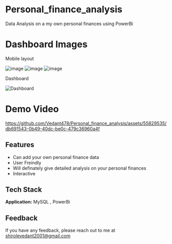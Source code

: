 # Personal_finance_analysis
Data Analysis on a my own personal finances using PowerBi 

# Dashboard Images
Mobile layout 

![image](https://github.com/Vedant478/Personal_finance_analysis/assets/55829535/ec2ea06c-26fe-418b-9d17-2debd214e309)
![image](https://github.com/Vedant478/Personal_finance_analysis/assets/55829535/c31bbc3e-ed81-46f3-906e-25ff97b2d6aa)
![image](https://github.com/Vedant478/Personal_finance_analysis/assets/55829535/309ed684-0447-4558-a6d7-2fdebf2b77b2)

Dashboard 

![Dashboard](https://github.com/Vedant478/Personal_finance_analysis/assets/55829535/1811cb2a-1dad-4372-91df-4f3755f64b0a)

# Demo Video

https://github.com/Vedant478/Personal_finance_analysis/assets/55829535/db691543-0b49-40dc-be0c-479c36960a4f



## Features

- Can add your own personal finance data 
- User Freindly
- Will definately give detailed analysis on your personal finances
- Interactive


## Tech Stack

**Application:** MySQL , PowerBi 

## Feedback

If you have any feedback, please reach out to me at shirolevedant2001@gmail.com
